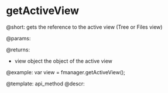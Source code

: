 getActiveView
=============


@short:
	gets the reference to the active view (Tree or Files view)

@params:

@returns:
- view		object			the object of the active view


@example:
var view = fmanager.getActiveView();

@template:	api_method
@descr:

